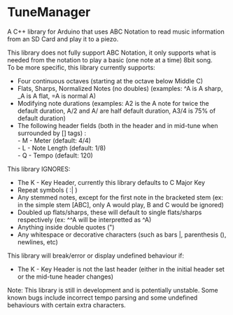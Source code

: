 TuneManager
===========

A C++ library for Arduino that uses ABC Notation to read music information from an SD Card and play it to a piezo.<br>

This library does not fully support ABC Notation, it only supports what is needed from the notation to play a basic (one note at a time) 8bit song.<br>
To be more specific, this library currently supports:<br>
- Four continuous octaves (starting at the octave below Middle C)<br>
- Flats, Sharps, Normalized Notes (no doubles) (examples: ^A is A sharp, _A is A flat, =A is normal A)<br>
- Modifying note durations (examples: A2 is the A note for twice the default duration, A/2 and A/ are half default duration, A3/4 is 75% of default duration)<br>
- The following header fields (both in the header and in mid-tune when surrounded by [] tags) : <br>
        - M - Meter (default: 4/4)<br>
        - L - Note Length (default: 1/8)<br>
        - Q - Tempo (default: 120)<br>

This library IGNORES:<br>
- The K - Key Header, currently this library defaults to C Major Key<br>
- Repeat symbols ( :| )<br>
- Any stemmed notes, except for the first note in the bracketed stem (ex: in the simple stem [ABC], only A would play, B and C would be ignored)<br>
- Doubled up flats/sharps, these will default to single flats/sharps respectively (ex: ^^A will be interpretted as ^A)<br>
- Anything inside double quotes (")<br>
- Any whitespace or decorative characters (such as bars |, parenthesis (), newlines, etc)<br>

This library will break/error or display undefined behaviour if:<br>
- The K - Key Header is not the last header (either in the initial header set or the mid-tune header changes)<br>

Note: This library is still in development and is potentially unstable.  Some known bugs include incorrect tempo parsing and some undefined behaviours with certain extra characters.
